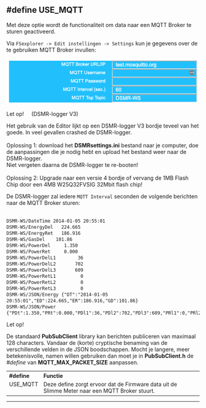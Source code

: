 ## #define USE_MQTT

Met deze optie wordt de functionaliteit om data naar een MQTT Broker
te sturen geactiveerd.

Via `FSexplorer -> Edit instellingen -> Settings` kun je gegevens
over de te gebruiken MQTT Broker invullen:

![img](img/DSMR-USE_MQTT_Settings.png)

<div class="admonition note">
<p class="admonition-title">Let op! &nbsp; &nbsp; (DSMR-logger V3)</p>
Het gebruik van de Editor lijkt op een DSMR-logger V3 bordje teveel
van het goede. In veel gevallen crashed de DSMR-logger.
<br><br>
Oplossing 1: download het <b>DSMRsettings.ini</b> bestand naar je computer, doe de 
aanpassingen die je nodig hebt en upload het bestand weer naar
de DSMR-logger. <br>
Niet vergeten daarna de DSMR-logger te re-booten!
<br><br>
Oplossing 2: Upgrade naar een versie 4 bordje of vervang de 1MB
Flash Chip door een 4MB W25Q32FVSIG 32Mbit flash chip!
</div>


De DSMR-logger zal iedere `MQTT Interval` seconden de volgende berichten naar
de MQTT Broker sturen:
```

DSMR-WS/DateTime 2014-01-05 20:55:01
DSMR-WS/EnergyDel   224.665
DSMR-WS/EnergyRet   186.916
DSMR-WS/GasDel    101.86
DSMR-WS/PowerDel     1.350
DSMR-WS/PowerRet     0.000
DSMR-WS/PowerDelL1        36
DSMR-WS/PowerDelL2       702
DSMR-WS/PowerDelL3       609
DSMR-WS/PowerRetL1         0
DSMR-WS/PowerRetL2         0
DSMR-WS/PowerRetL3         0
DSMR-WS/JSON/Energy {"DT":"2014-01-05 20:55:01","ED":224.665,"ER":186.916,"GD":101.86}
DSMR-WS/JSON/Power {"PDt":1.350,"PRt":0.000,"PDl1":36,"PDl2":702,"PDl3":609,"PRl1":0,"PRl2":0,"PRl3":0}

```
<div class="admonition note">
<p class="admonition-title">Let op!</p>
De standaard <b>PubSubClient</b> library kan berichten publiceren van
maximaal 128 characters. Vandaar de (korte) cryptische benaming van de verschillende velden in
de JSON boodschappen.
Mocht je langere, meer betekenisvolle, namen willen gebruiken dan moet je in
<b>PubSubClient.h</b> de <i>#define</i> van <b>MQTT_MAX_PACKET_SIZE</b> aanpassen.
</div>

<table>
<tr>
<th align="left">#define</th><th align="left">Functie</th>
</tr><tr>
<td style="vertical-align:top">USE_MQTT</td><td>Deze define zorgt ervoor dat
de Firmware data uit de Slimme Meter naar een MQTT Broker stuurt.
</tr>
</table>

---


